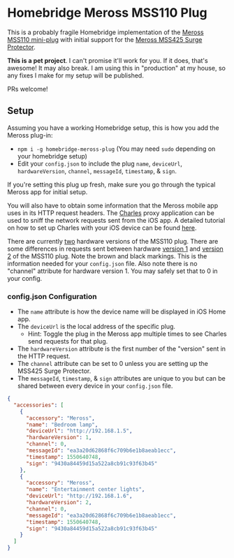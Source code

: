 # Homebridge Meross MSS110 Plug

This is a probably fragile Homebridge implementation of the 
[Meross MSS110 mini-plug](https://www.amazon.com/meross-Occupies-Anywhere-MSS110-Assistant/dp/B074K3NFZQ) 
with initial support for the 
[Meross MSS425 Surge Protector](https://www.amazon.com/meross-Protector-Compatible-Assistant-Individually/dp/B07DXSJP8H).

**This is a pet project**. I can't promise it'll work for you. If it
does, that's awesome! It may also break. I am using this in
"production" at my house, so any fixes I make for my setup will be
published.

PRs welcome!

## Setup

Assuming you have a working Homebridge setup, this is how you add the
Meross plug-in:

- `npm i -g homebridge-meross-plug` (You may need `sudo` depending on
  your homebridge setup)
- Edit your `config.json` to include the plug `name`, `deviceUrl`, `hardwareVersion`, `channel`,
  `messageId`, `timestamp`, & `sign`.

If you're setting this plug up fresh, make sure you go through the
typical Meross app for initial setup.

You will also have to obtain some information that the Meross mobile 
app uses in its HTTP request headers. The [Charles](https://www.charlesproxy.com) 
proxy application can be used to sniff the network requests sent from the iOS app.
A detailed tutorial on how to set up Charles with your iOS device can be found
[here](https://www.raywenderlich.com/641-charles-proxy-tutorial-for-ios).

There are currently 
[two](https://user-images.githubusercontent.com/11139929/57955871-0cca8480-78c5-11e9-8185-6efd358bd1b1.png)
hardware versions of the MSS110 plug. 
There are some differences in requests sent between hardware
[version 1](https://user-images.githubusercontent.com/11139929/57955231-50bc8a00-78c3-11e9-9989-1d390cc7ca42.png)
and 
[version 2](https://user-images.githubusercontent.com/11139929/57955272-6b8efe80-78c3-11e9-9bc0-2a54a97d9ac9.png)
of the MSS110 plug. Note the brown and black markings.
This is the information needed for your `config.json` file.
Also note there is no "channel" attribute for hardware version 1. 
You may safely set that to 0 in your config.

### config.json Configuration

- The `name` attribute is how the device name will be displayed in iOS Home app.
- The `deviceUrl` is the local address of the specific plug.
  - Hint: Toggle the plug in the Meross app multiple times to see Charles send requests for that plug.
- The `hardwareVersion` attribute is the first number of the "version" sent in the HTTP request.
- The `channel` attribute can be set to 0 unless you are setting up the MSS425 Surge Protector.
- The `messageId`, `timestamp`, & `sign` attributes are unique to you but
  can be shared between every device in your `config.json` file.

``` json
{
  "accessories": [
    {
      "accessory": "Meross",
      "name": "Bedroom lamp",
      "deviceUrl": "http://192.168.1.5",
      "hardwareVersion": 1,
      "channel": 0,
      "messageId": "ea3a20d62868f6c709b6e1b8aeab1ecc",
      "timestamp": 1550640748,
      "sign": "9430a84459d15a522a8cb91c93f63b45"
    },
    {
      "accessory": "Meross",
      "name": "Entertainment center lights",
      "deviceUrl": "http://192.168.1.6",
      "hardwareVersion": 2,
      "channel": 0,
      "messageId": "ea3a20d62868f6c709b6e1b8aeab1ecc",
      "timestamp": 1550640748,
      "sign": "9430a84459d15a522a8cb91c93f63b45"
    }
  ]
}
```
